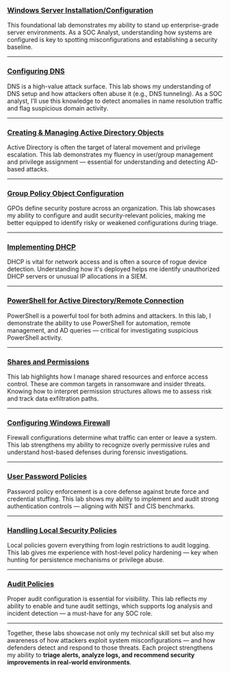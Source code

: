 ### [Windows Server Installation/Configuration](https://github.com/bekinal/Windows-Server-Installation-Configuration/blob/main/README.md)
This foundational lab demonstrates my ability to stand up enterprise-grade server environments. As a SOC Analyst, understanding how systems are configured is key to spotting misconfigurations and establishing a security baseline.

---

### [Configuring DNS](https://github.com/bekinal/Configuring-DNS/blob/main/README.md)
DNS is a high-value attack surface. This lab shows my understanding of DNS setup and how attackers often abuse it (e.g., DNS tunneling). As a SOC analyst, I’ll use this knowledge to detect anomalies in name resolution traffic and flag suspicious domain activity.

---

### [Creating & Managing Active Directory Objects](https://github.com/bekinal/Creating-and-Managing-AD-Objects/blob/main/README.md)
Active Directory is often the target of lateral movement and privilege escalation. This lab demonstrates my fluency in user/group management and privilege assignment — essential for understanding and detecting AD-based attacks.

---

### [Group Policy Object Configuration](https://github.com/bekinal/Group-Policy-Object-Configuration/blob/main/README.md)
GPOs define security posture across an organization. This lab showcases my ability to configure and audit security-relevant policies, making me better equipped to identify risky or weakened configurations during triage.

---

### [Implementing DHCP](https://github.com/bekinal/Implementing-DHCP/blob/main/README.md)
DHCP is vital for network access and is often a source of rogue device detection. Understanding how it's deployed helps me identify unauthorized DHCP servers or unusual IP allocations in a SIEM.

---

### [PowerShell for Active Directory/Remote Connection](https://github.com/bekinal/PowerShell-for-Active-Directory/blob/main/README.md)
PowerShell is a powerful tool for both admins and attackers. In this lab, I demonstrate the ability to use PowerShell for automation, remote management, and AD queries — critical for investigating suspicious PowerShell activity.

---

### [Shares and Permissions](https://github.com/bekinal/Shares-and-Permissions/blob/main/README.md)
This lab highlights how I manage shared resources and enforce access control. These are common targets in ransomware and insider threats. Knowing how to interpret permission structures allows me to assess risk and track data exfiltration paths.

---

### [Configuring Windows Firewall](https://github.com/bekinal/Configuring-Windows-Firewall/blob/main/README.md)
Firewall configurations determine what traffic can enter or leave a system. This lab strengthens my ability to recognize overly permissive rules and understand host-based defenses during forensic investigations.

---

### [User Password Policies](https://github.com/bekinal/User-Password-Policies)
Password policy enforcement is a core defense against brute force and credential stuffing. This lab shows my ability to implement and audit strong authentication controls — aligning with NIST and CIS benchmarks.

---

### [Handling Local Security Policies](https://github.com/bekinal/User-Password-Policies/blob/main/README.md)
Local policies govern everything from login restrictions to audit logging. This lab gives me experience with host-level policy hardening — key when hunting for persistence mechanisms or privilege abuse.

---

### [Audit Policies](https://github.com/bekinal/Audit-Policies)
Proper audit configuration is essential for visibility. This lab reflects my ability to enable and tune audit settings, which supports log analysis and incident detection — a must-have for any SOC role.

---

Together, these labs showcase not only my technical skill set but also my awareness of how attackers exploit system misconfigurations — and how defenders detect and respond to those threats. Each project strengthens my ability to **triage alerts, analyze logs, and recommend security improvements in real-world environments**.
